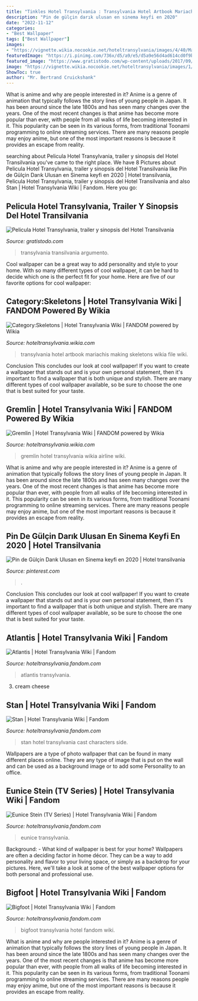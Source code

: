 ```yaml
---
title: "Tinkles Hotel Transylvania : Transylvania Hotel Artbook Mariachis Making Skeletons Wikia File Wiki"
description: "Pin de gülçin darık ulusan en sinema keyfi en 2020"
date: "2022-11-12"
categories:
- "Best Wallpaper"
tags: ["Best Wallpaper"]
images:
- "https://vignette.wikia.nocookie.net/hoteltransylvania/images/4/40/Mariachis_artbook.jpg/revision/latest/scale-to-width-down/2000?cb=20120927030231"
featuredImage: "https://i.pinimg.com/736x/d5/a9/e5/d5a9e56d4ad614cd0f9b62d8a6d74682.jpg"
featured_image: "https://www.gratistodo.com/wp-content/uploads/2017/09/cartel3-hotel-transylvania.jpg"
image: "https://vignette.wikia.nocookie.net/hoteltransylvania/images/1/17/Stan.jpg/revision/latest?cb=20180702235908"
ShowToc: true
author: "Mr. Bertrand Cruickshank"
---
```



What is anime and why are people interested in it?
Anime is a genre of animation that typically follows the story lines of young people in Japan. It has been around since the late 1800s and has seen many changes over the years. One of the most recent changes is that anime has become more popular than ever, with people from all walks of life becoming interested in it. This popularity can be seen in its various forms, from traditional Toonami programming to online streaming services. There are many reasons people may enjoy anime, but one of the most important reasons is because it provides an escape from reality.

	

		
searching about Pelicula Hotel Transylvania, trailer y sinopsis del Hotel Transilvania you've came to the right place. We have 8 Pictures about Pelicula Hotel Transylvania, trailer y sinopsis del Hotel Transilvania like Pin de Gülçin Darık Ulusan en Sinema keyfi en 2020 | Hotel transilvania, Pelicula Hotel Transylvania, trailer y sinopsis del Hotel Transilvania and also Stan | Hotel Transylvania Wiki | Fandom. Here you go:
		
    
## Pelicula Hotel Transylvania, Trailer Y Sinopsis Del Hotel Transilvania

<img loading=lazy src="https://www.gratistodo.com/wp-content/uploads/2017/09/cartel3-hotel-transylvania.jpg" onerror="this.onerror=null;this.src='https://tse1.mm.bing.net/th?id=OIP.wZfmTcmLLDywA7xMZOQ9cgHaK-&amp;pid=15.1';" alt="Pelicula Hotel Transylvania, trailer y sinopsis del Hotel Transilvania">

_Source: gratistodo.com_

>transylvania transilvania argumento. 

	

Cool wallpaper can be a great way to add personality and style to your home. With so many different types of cool wallpaper, it can be hard to decide which one is the perfect fit for your home. Here are five of our favorite options for cool wallpaper: 

    
## Category:Skeletons | Hotel Transylvania Wiki | FANDOM Powered By Wikia

<img loading=lazy src="https://vignette.wikia.nocookie.net/hoteltransylvania/images/4/40/Mariachis_artbook.jpg/revision/latest/scale-to-width-down/2000?cb=20120927030231" onerror="this.onerror=null;this.src='https://tse3.mm.bing.net/th?id=OIP.LCv-a28Owm6vt2yvQVRDvAHaE6&amp;pid=15.1';" alt="Category:Skeletons | Hotel Transylvania Wiki | FANDOM powered by Wikia">

_Source: hoteltransylvania.wikia.com_

>transylvania hotel artbook mariachis making skeletons wikia file wiki. 

	

Conclusion
This concludes our look at cool wallpaper! If you want to create a wallpaper that stands out and is your own personal statement, then it's important to find a wallpaper that is both unique and stylish. There are many different types of cool wallpaper available, so be sure to choose the one that is best suited for your taste.

    
## Gremlin | Hotel Transylvania Wiki | FANDOM Powered By Wikia

<img loading=lazy src="https://vignette.wikia.nocookie.net/hoteltransylvania/images/3/3a/James-chan-ht3-grem-5.jpg/revision/latest?cb=20180423143642" onerror="this.onerror=null;this.src='https://tse3.mm.bing.net/th?id=OIP.7A2SCYsHe8sM9g5taaETHgHaEK&amp;pid=15.1';" alt="Gremlin | Hotel Transylvania Wiki | FANDOM powered by Wikia">

_Source: hoteltransylvania.wikia.com_

>gremlin hotel transylvania wikia airline wiki. 

	

What is anime and why are people interested in it?
Anime is a genre of animation that typically follows the story lines of young people in Japan. It has been around since the late 1800s and has seen many changes over the years. One of the most recent changes is that anime has become more popular than ever, with people from all walks of life becoming interested in it. This popularity can be seen in its various forms, from traditional Toonami programming to online streaming services. There are many reasons people may enjoy anime, but one of the most important reasons is because it provides an escape from reality.

    
## Pin De Gülçin Darık Ulusan En Sinema Keyfi En 2020 | Hotel Transilvania

<img loading=lazy src="https://i.pinimg.com/736x/d5/a9/e5/d5a9e56d4ad614cd0f9b62d8a6d74682.jpg" onerror="this.onerror=null;this.src='https://tse3.mm.bing.net/th?id=OIP.BW0iOS59QqEJ76_bh4hrcAHaHS&amp;pid=15.1';" alt="Pin de Gülçin Darık Ulusan en Sinema keyfi en 2020 | Hotel transilvania">

_Source: pinterest.com_

>. 

	

Conclusion
This concludes our look at cool wallpaper! If you want to create a wallpaper that stands out and is your own personal statement, then it's important to find a wallpaper that is both unique and stylish. There are many different types of cool wallpaper available, so be sure to choose the one that is best suited for your taste.

    
## Atlantis | Hotel Transylvania Wiki | Fandom

<img loading=lazy src="https://vignette.wikia.nocookie.net/hoteltransylvania/images/e/ee/Atlantis.png/revision/latest?cb=20180622171521" onerror="this.onerror=null;this.src='https://tse4.mm.bing.net/th?id=OIP.kW7bQ6aGZ7XTWgS_RP-TGgHaFj&amp;pid=15.1';" alt="Atlantis | Hotel Transylvania Wiki | Fandom">

_Source: hoteltransylvania.fandom.com_

>atlantis transylvania. 

	

3. cream cheese 

    
## Stan | Hotel Transylvania Wiki | Fandom

<img loading=lazy src="https://vignette.wikia.nocookie.net/hoteltransylvania/images/1/17/Stan.jpg/revision/latest?cb=20180702235908" onerror="this.onerror=null;this.src='https://tse1.mm.bing.net/th?id=OIP.B2Cli5gP5VHYuinVNPX2vQHaIA&amp;pid=15.1';" alt="Stan | Hotel Transylvania Wiki | Fandom">

_Source: hoteltransylvania.fandom.com_

>stan hotel transylvania cast characters side. 

	



Wallpapers are a type of photo wallpaper that can be found in many different places online. They are any type of image that is put on the wall and can be used as a background image or to add some Personality to an office.

    
## Eunice Stein (TV Series) | Hotel Transylvania Wiki | Fandom

<img loading=lazy src="https://static.wikia.nocookie.net/hoteltransylvania/images/7/75/Eunice_TV.png/revision/latest?cb=20180906174713" onerror="this.onerror=null;this.src='https://tse1.mm.bing.net/th?id=OIP.w0iudR-BMiAnu31t89AjOgHaK6&amp;pid=15.1';" alt="Eunice Stein (TV Series) | Hotel Transylvania Wiki | Fandom">

_Source: hoteltransylvania.fandom.com_

>eunice transylvania. 

	

Background: - What kind of wallpaper is best for your home?
Wallpapers are often a deciding factor in home décor. They can be a way to add personality and flavor to your living space, or simply as a backdrop for your pictures. Here, we'll take a look at some of the best wallpaper options for both personal and professional use.

    
## Bigfoot | Hotel Transylvania Wiki | Fandom

<img loading=lazy src="https://vignette.wikia.nocookie.net/hoteltransylvania/images/f/f6/Screenshot_2017-01-09-15-31-53_1_1.jpg/revision/latest?cb=20170110104203" onerror="this.onerror=null;this.src='https://tse4.mm.bing.net/th?id=OIP.JOrnDspie2qoxZD-Pyuc-gHaDz&amp;pid=15.1';" alt="Bigfoot | Hotel Transylvania Wiki | Fandom">

_Source: hoteltransylvania.fandom.com_

>bigfoot transylvania hotel fandom wiki. 

	

What is anime and why are people interested in it?
Anime is a genre of animation that typically follows the story lines of young people in Japan. It has been around since the late 1800s and has seen many changes over the years. One of the most recent changes is that anime has become more popular than ever, with people from all walks of life becoming interested in it. This popularity can be seen in its various forms, from traditional Toonami programming to online streaming services. There are many reasons people may enjoy anime, but one of the most important reasons is because it provides an escape from reality.

